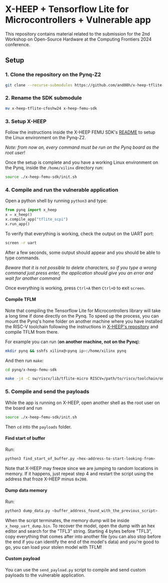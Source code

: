 # X-HEEP + Tensorflow Lite for Microcontrollers + Vulnerable app

This repository contains material related to the submission for the 2nd Workshop on Open-Source Hardware at the Computing Frontiers 2024 conference.

## Setup

### 1. Clone the repository on the Pynq-Z2
```bash
git clone --recurse-submodules https://github.com/and00h/x-heep-tflite-cfoshw24
```

### 2. Rename the SDK submodule
```bash
mv x-heep-tflite-cfoshw24 x-heep-femu-sdk
```

### 3. Setup X-HEEP
Follow the instructions inside the X-HEEP FEMU SDK's [README](./x-heep-femu-tflite-sdk/README.md) to setup the Linux environment on the Pynq-Z2.

*Note: from now on, every command must be run on the Pynq board as the root user!*

Once the setup is complete and you have a working Linux environment on the Pynq, inside the `/home/xilinx` directory run:
```bash
source ./x-heep-femu-sdk/init.sh
```

### 4. Compile and run the vulnerable application
Open a python shell by running `python3` and type:

```python
from pynq import x_heep
x = x_heep()
x.compile_app("tflite_scpi")
x.run_app()
```

To verify that everything is working, check the output on the UART port:

```bash
screen -r uart
```

After a few seconds, some output should appear and you should be able to type commands.

*Beware that it is not possible to delete characters, so if you type a wrong command just press enter, the application should give you an error and wait for another command*

Once everything is working, press `Ctrl+A` then `Ctrl+D` to exit `screen`.

#### Compile TFLM
Note that compiling the Tensorflow Lite for Microcontrollers library will take a long time if done directly on the Pynq. To speed up the process, you can mount the Pynq's home folder on another machine where you have installed the RISC-V toolchain following the instructions in [X-HEEP's repository]((https://github.com/esl-epfl/x-heep)) and compile TFLM from there.

For example you can run (**on another machine, not on the Pynq**):

```bash
mkdir pynq && sshfs xilinx@<pynq ip>:/home/xilinx pynq
```

And then run `make`:

```bash
cd pynq/x-heep-femu-sdk 

make -j4 -C sw/riscv/lib/tflite-micro RISCV=/path/to/riscv/toolchain/on/your/machine X_HEEP_LIB_FOLDER=../../lib
```

### 5. Compile and send the payloads
While the app is running on X-HEEP, open another shell as the root user on the board and run

```bash
source ./x-heep-femu-sdk/init.sh
```

Then `cd` into the `payloads` folder.

#### Find start of buffer
Run:

```bash
python3 find_start_of_buffer.py <hex-address-to-start-looking-from>
```

Note that X-HEEP may freeze since we are jumping to random locations in memory. If it happens, just repeat step 4 and restart the script using the address that froze X-HEEP minus `0x200`.

#### Dump data memory
Run:

```bash
python3 dump_data.py <buffer_address_found_with_the_previous_script>
```

When the script terminates, the memory dump will be inside `x_heep_uart_dump.bin`. To recover the model, open the dump with an hex editor and search for the "TFL3" string. Starting 4 bytes before "TFL3", copy everything that comes after into another file (you can also stop before the end if you can identify the end of the model's data) and you're good to go, you can load your stolen model with TFLM!

#### Custom payload

You can use the `send_payload.py` script to compile and send custom payloads to the vulnerable application. 
